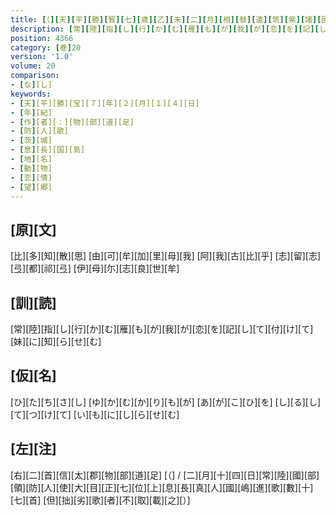 ```yaml
---
title: [（][天][平][勝][寳][七][歳][乙][未][二][月][相][替][遣][筑][紫][諸][國][防][人][等][歌][）]
description: [常][陸][指][し][行][か][む][雁][も][が][我][が][恋][を][記][し][て][付][け][て][妹][に][知][ら][せ][む]
position: 4366
category: [巻]20
version: '1.0'
volume: 20
comparison:
- [な][し]
keywords:
- [天][平][勝][宝][７][年][２][月][１][４][日]
- [年][紀]
- [作][者][：][物][部][道][足]
- [防][人][歌]
- [茨][城]
- [息][長][国][島]
- [地][名]
- [動][物]
- [恋][情]
- [望][郷]
---
```


## [原][文]

[比][多][知][散][思] [由][可][牟][加][里][母][我] [阿][我][古][比][乎] [志][留][志][弖][都][祁][弖] [伊][母][尓][志][良][世][牟]

## [訓][読]

[常][陸][指][し][行][か][む][雁][も][が][我][が][恋][を][記][し][て][付][け][て][妹][に][知][ら][せ][む]

## [仮][名]

[ひ][た][ち][さ][し] [ゆ][か][む][か][り][も][が] [あ][が][こ][ひ][を] [し][る][し][て][つ][け][て] [い][も][に][し][ら][せ][む]

## [左][注]

[右][二][首][信][太][郡][物][部][道][足] [（] / [二][月][十][四][日][常][陸][國][部][領][防][人][使][大][目][正][七][位][上][息][長][真][人][國][嶋][進][歌][數][十][七][首] [但][拙][劣][歌][者][不][取][載][之][）]
